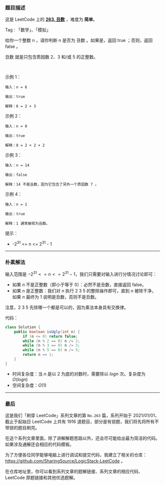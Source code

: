 ### 题目描述

这是 LeetCode 上的 **[263. 丑数](https://leetcode-cn.com/problems/ugly-number/solution/gong-shui-san-xie-jian-dan-de-fen-qing-k-dlvg/)** ，难度为 **简单**。

Tag : 「数学」、「模拟」

给你一个整数 n ，请你判断 n 是否为 丑数 。如果是，返回 true ；否则，返回 false 。

丑数 就是只包含质因数 2、3 和/或 5 的正整数。

 

示例 1：
```
输入：n = 6

输出：true

解释：6 = 2 × 3
```
示例 2：
```
输入：n = 8

输出：true

解释：8 = 2 × 2 × 2
```
示例 3：
```
输入：n = 14

输出：false

解释：14 不是丑数，因为它包含了另外一个质因数 7 。
```
示例 4：
```
输入：n = 1

输出：true

解释：1 通常被视为丑数。
```

提示：
* -$2^{31}$ <= n <= $2^{31}$ - 1

---

### 朴素解法

输入范围是 $-2^{31} <= n <= 2^{31} - 1$，我们只需要对输入进行分情况讨论即可：

* 如果 $n$ 不是正整数（即小于等于 0）：必然不是丑数，直接返回 false。
* 如果 $n$ 是正整数：我们对 $n$ 执行 2 3 5 的整除操作即可，直到 $n$ 被除干净，如果 $n$ 最终为 1 说明是丑数，否则不是丑数。

注意，2 3 5 先除哪一个都是可以的，因为乘法本身具有交换律。

代码：
```java
class Solution {
    public boolean isUgly(int n) {
        if (n <= 0) return false;
        while (n % 2 == 0) n /= 2;
        while (n % 3 == 0) n /= 3;
        while (n % 5 == 0) n /= 5;
        return n == 1;
    }
}
```
* 时间复杂度：当 $n$ 是以 2 为底的对数时，需要除以 $log{n}$ 次。复杂度为 $O(log{n})$
* 空间复杂度：$O(1)$

---

### 最后

这是我们「刷穿 LeetCode」系列文章的第 `No.263` 篇，系列开始于 2021/01/01，截止于起始日 LeetCode 上共有 1916 道题目，部分是有锁题，我们将先将所有不带锁的题目刷完。

在这个系列文章里面，除了讲解解题思路以外，还会尽可能给出最为简洁的代码。如果涉及通解还会相应的代码模板。

为了方便各位同学能够电脑上进行调试和提交代码，我建立了相关的仓库：https://github.com/SharingSource/LogicStack-LeetCode 。

在仓库地址里，你可以看到系列文章的题解链接、系列文章的相应代码、LeetCode 原题链接和其他优选题解。

